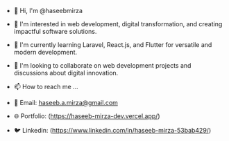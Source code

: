 - 👋 Hi, I'm @haseebmirza
- 👀 I'm interested in web development, digital transformation, and creating impactful software solutions.
- 🌱 I'm currently learning Laravel, React.js, and Flutter for versatile and modern development.
- 💞️ I'm looking to collaborate on web development projects and discussions about digital innovation.


- 📫 How to reach me ...

- 📧 Email: haseeb.a.mirza@gmail.com 
- 🌐 Portfolio: (https://haseeb-mirza-dev.vercel.app/)
- 🐦 Linkedin: (https://www.linkedin.com/in/haseeb-mirza-53bab429/)

